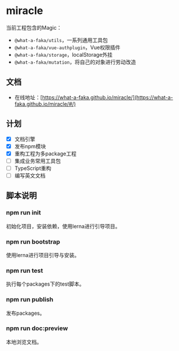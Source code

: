 # miracle
当前工程包含的Magic：
- `@what-a-faka/utils`，一系列通用工具包
- `@what-a-faka/vue-authplugin`，Vue权限插件
- `@what-a-faka/storage`，localStorage外挂
- `@what-a-faka/mutation`，将自己的对象进行劳动改造

## 文档
- 在线地址：[https://what-a-faka.github.io/miracle/](https://what-a-faka.github.io/miracle/#/)

## 计划
- [x] 文档引擎
- [x] 发布npm模块
- [x] 重构工程为多package工程
- [ ] 集成业务常用工具包
- [ ] TypeScript重构
- [ ] 编写英文文档

## 脚本说明
### npm run init
初始化项目，安装依赖，使用lerna进行引导项目。

### npm run bootstrap
使用lerna进行项目引导与安装。

### npm run test
执行每个packages下的test脚本。

### npm run publish
发布packages。

### npm run doc:preview
本地浏览文档。

